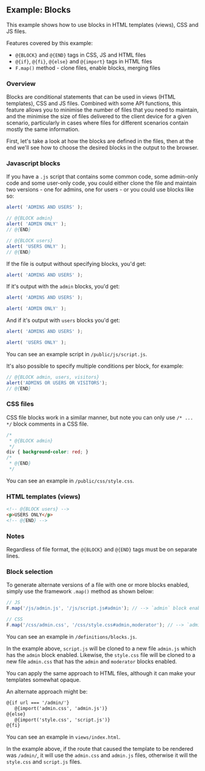 ## Example: Blocks

This example shows how to use blocks in HTML templates (views), CSS and JS files.

Features covered by this example:

* `@{BLOCK}` and `@{END}` tags in CSS, JS and HTML files
* `@{if}`, `@{fi}`, `@{else}` and `@{import}` tags in HTML files
* `F.map()` method - clone files, enable blocks, merging files

### Overview

Blocks are conditional statements that can be used in views (HTML templates), CSS and JS files. Combined with some API functions, this feature allows you to minimise the number of files that you need to maintain, and the minimise the size of files delivered to the client device for a given scenario, particularly in cases where files for different scenarios contain mostly the same information.

First, let's take a look at how the blocks are defined in the files, then at the end we'll see how to choose the desired blocks in the output to the browser.

### Javascript blocks

If you have a `.js` script that contains some common code, some admin-only code and some user-only code, you could either clone the file and maintain two versions - one for admins, one for users - or you could use blocks like so:

```javascript
alert( 'ADMINS AND USERS' );

// @{BLOCK admin}
alert( 'ADMIN ONLY' );
// @{END}

// @{BLOCK users}
alert( 'USERS ONLY' );
// @{END}
```

If the file is output without specifying blocks, you'd get:

```javascript
alert( 'ADMINS AND USERS' );
```

If it's output with the `admin` blocks, you'd get:

```javascript
alert( 'ADMINS AND USERS' );

alert( 'ADMIN ONLY' );
```

And if it's output with `users` blocks you'd get:

```javascript
alert( 'ADMINS AND USERS' );

alert( 'USERS ONLY' );
```

You can see an example script in `/public/js/script.js`.


It's also possible to specify multiple conditions per block, for example:

```javascript
// @{BLOCK admin, users, visitors}
alert('ADMINS OR USERS OR VISITORS');
// @{END}
```

### CSS files

CSS file blocks work in a similar manner, but note you can only use `/* ... */` block comments in a CSS file.

```css
/*
 * @{BLOCK admin}
 */
div { background-color: red; }
/*
 * @{END}
 */
```

You can see an example in `/public/css/style.css`.

### HTML templates (views)

```html
<!-- @{BLOCK users} -->
<p>USERS ONLY</p>
<!-- @{END} -->
```

### Notes

Regardless of file format, the `@{BLOCK}` and `@{END}` tags must be on separate lines.

### Block selection

To generate alternate versions of a file with one or more blocks enabled, simply use the framework `.map()` method as shown below:

```javascript
// JS
F.map('/js/admin.js', '/js/script.js#admin'); // --> `admin` block enabled

// CSS
F.map('/css/admin.css', '/css/style.css#admin,moderator'); // --> `admin` and `moderator` blocks enabled
```

You can see an example in `/definitions/blocks.js`.

In the example above, `script.js` will be cloned to a new file `admin.js` which has the `admin` block enabled. Likewise, the `style.css` file will be cloned to a new file `admin.css` that has the `admin` and `moderator` blocks enabled.

You can apply the same approach to HTML files, although it can make your templates somewhat opaque.

An alternate approach might be:

```html
@{if url === '/admin/'}
   @{import('admin.css', 'admin.js')}
@{else}
   @{import('style.css', 'script.js')}
@{fi}
```

You can see an example in `views/index.html`.

In the example above, if the route that caused the template to be rendered was `/admin/`, it will use the `admin.css` and `admin.js` files, otherwise it will the `style.css` and `script.js` files.